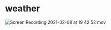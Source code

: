 # weather

![Screen Recording 2021-02-08 at 19 42 52 mov](https://user-images.githubusercontent.com/65019715/107209672-75b54100-6a46-11eb-8cc7-3b48072e3fa3.gif)
